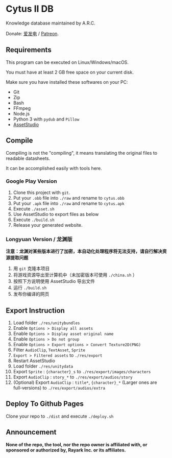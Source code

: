# Cytus II DB

Knowledge database maintained by A.R.C.

Donate: [爱发电](https://afdian.net/@dtsdao) / [Patreon](https://www.patreon.com/dtsdao).

## Requirements

This program can be executed on Linux/Windows/macOS.

You must have at least 2 GB free space on your current disk.

Make sure you have installed these softwares on your PC:

- Git
- Zip
- Bash
- FFmpeg
- Node.js
- Python 3 with `pydub` and `Pillow`
- [AssetStudio](https://github.com/Perfare/AssetStudio)

## Compile

Compiling is not the "compiling", it means translating the original files to readable datasheets.

It can be accomplished easily with tools here.

### Google Play Version

1. Clone this project with `git`.
2. Put your `.obb` file into `./raw` and rename to `cytus.obb`
3. Put your `.apk` file into `./raw` and rename to `cytus.apk`
4. Execute `./asset.sh`
5. Use AssetStudio to export files as below
6. Execute `./build.sh`
7. Release your generated website.

### Longyuan Version / 龙渊版

**注意：龙渊对某些版本进行了加密，本自动化处理程序将无法支持，请自行解决资源提取问题**

1. 用 `git` 克隆本项目
2. 将游戏资源导出至计算机中（未加密版本可使用 `./china.sh` ）
3. 按照下方说明使用 AssetStudio 导出文件
4. 运行 `./build.sh`
5. 发布你编译的网页

## Export Instruction

1.  Load folder `./res/unitybundles`
2.  Enable `Options > Display all assets`
3.  Enable `Options > Display asset original name`
4.  Enable `Options > Do not group`
5.  Enable `Options > Export options > Convert Texture2D(PNG)`
6.  Filter `AudioClip`, `TextAsset`, `Sprite`
7.  `Export > Filtered assets` to `./res/export`
8.  Restart AssetStudio
9.  Load folder `./res/unitydata`
10. Export `Sprite` : `{character}_s` to `./res/export/images/characters`
11. Export `AudioClip` : `story_*` to `./res/export/audios/story`
12. (Optional) Export `AudioClip` : `title*`, `{character}_*` (Larger ones are full-versions) to `./res/export/audios/extra`

## Deploy To Github Pages

Clone your repo to `./dist` and execute `./deploy.sh`

## Announcement

**None of the repo, the tool, nor the repo owner is affiliated with, or sponsored or authorized by, Rayark Inc. or its affiliates.**